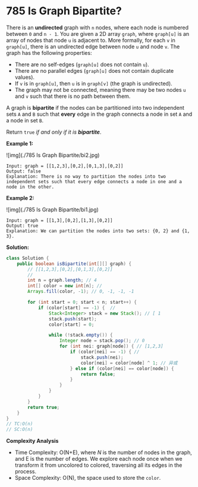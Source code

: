 # 785 Is Graph Bipartite?

There is an **undirected** graph with `n` nodes, where each node is numbered between `0` and `n - 1`. You are given a 2D array `graph`, where `graph[u]` is an array of nodes that node `u` is adjacent to. More formally, for each `v` in `graph[u]`, there is an undirected edge between node `u` and node `v`. The graph has the following properties:

- There are no self-edges (`graph[u]` does not contain `u`).
- There are no parallel edges (`graph[u]` does not contain duplicate values).
- If `v` is in `graph[u]`, then `u` is in `graph[v]` (the graph is undirected).
- The graph may not be connected, meaning there may be two nodes `u` and `v` such that there is no path between them.

A graph is **bipartite** if the nodes can be partitioned into two independent sets `A` and `B` such that **every** edge in the graph connects a node in set `A` and a node in set `B`.

Return `true` *if and only if it is **bipartite***.

**Example 1:**

![img](./785 Is Graph Bipartite/bi2.jpg)

```
Input: graph = [[1,2,3],[0,2],[0,1,3],[0,2]]
Output: false
Explanation: There is no way to partition the nodes into two independent sets such that every edge connects a node in one and a node in the other.
```

**Example 2:**

![img](./785 Is Graph Bipartite/bi1.jpg)

```
Input: graph = [[1,3],[0,2],[1,3],[0,2]]
Output: true
Explanation: We can partition the nodes into two sets: {0, 2} and {1, 3}.
```



**Solution:**

```java
class Solution {
    public boolean isBipartite(int[][] graph) {
        // [[1,2,3],[0,2],[0,1,3],[0,2]]
        //   
        int n = graph.length; // 4 
        int[] color = new int[n]; // 
        Arrays.fill(color, -1); // 0, -1, -1, -1

        for (int start = 0; start < n; start++) {
            if (color[start] == -1) {  // 
                Stack<Integer> stack = new Stack(); // [ 1
                stack.push(start);
                color[start] = 0;

                while (!stack.empty()) {       
                    Integer node = stack.pop(); // 0
                    for (int nei: graph[node]) { // [1,2,3]
                        if (color[nei] == -1) { // 
                            stack.push(nei);
                            color[nei] = color[node] ^ 1; // 异或
                        } else if (color[nei] == color[node]) {
                            return false;
                        }
                    }
                }
            }
        }
        return true;
    }
}
// TC:O(n)
// SC:O(n)
```

**Complexity Analysis**

- Time Complexity: O(N+E), where *N* is the number of nodes in the graph, and E is the number of edges. We explore each node once when we transform it from uncolored to colored, traversing all its edges in the process.
- Space Complexity: O(N), the space used to store the `color`.



